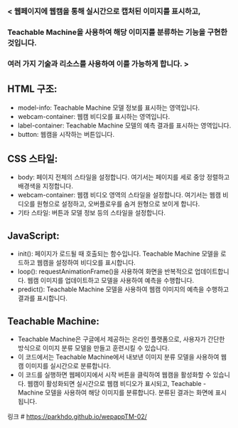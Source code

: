 ### < 웹페이지에 웹캠을 통해 실시간으로 캡처된 이미지를 표시하고, 

### Teachable Machine을 사용하여 해당 이미지를 분류하는 기능을 구현한 것입니다. 

### 여러 가지 기술과 리소스를 사용하여 이를 가능하게 합니다. >

## HTML 구조:

- model-info: Teachable Machine 모델 정보를 표시하는 영역입니다.
- webcam-container: 웹캠 비디오를 표시하는 영역입니다.
- label-container: Teachable Machine 모델의 예측 결과를 표시하는 영역입니다.
- button: 웹캠을 시작하는 버튼입니다.

## CSS 스타일:
- body: 페이지 전체의 스타일을 설정합니다. 여기서는 페이지를 세로 중앙 정렬하고 배경색을 지정합니다.
- webcam-container: 웹캠 비디오 영역의 스타일을 설정합니다. 여기서는 웹캠 비디오를 원형으로 설정하고, 오버플로우를 숨겨 원형으로 보이게 합니다.
- 기타 스타일: 버튼과 모델 정보 등의 스타일을 설정합니다.

## JavaScript:
- init(): 페이지가 로드될 때 호출되는 함수입니다. Teachable Machine 모델을 로드하고 웹캠을 설정하여 비디오를 표시합니다.
- loop(): requestAnimationFrame()을 사용하여 화면을 반복적으로 업데이트합니다. 웹캠 이미지를 업데이트하고 모델을 사용하여 예측을 수행합니다.
- predict(): Teachable Machine 모델을 사용하여 웹캠 이미지의 예측을 수행하고 결과를 표시합니다.

## Teachable Machine:
- Teachable Machine은 구글에서 제공하는 온라인 플랫폼으로, 사용자가 간단한 방식으로 이미지 분류 모델을 만들고 훈련시킬 수 있습니다.
- 이 코드에서는 Teachable Machine에서 내보낸 이미지 분류 모델을 사용하여 웹캠 이미지를 실시간으로 분류합니다.
- 이 코드를 실행하면 웹페이지에서 시작 버튼을 클릭하여 웹캠을 활성화할 수 있습니다. 웹캠이 활성화되면 실시간으로 웹캠 비디오가 표시되고, Teachable - Machine 모델을 사용하여 해당 이미지를 분류합니다. 분류된 결과는 화면에 표시됩니다.

링크 # https://parkhdo.github.io/wepappTM-02/
